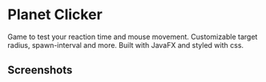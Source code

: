 # Planet Clicker

Game to test your reaction time and mouse movement.
Customizable target radius, spawn-interval and more.
Built with JavaFX and styled with css.

## Screenshots

